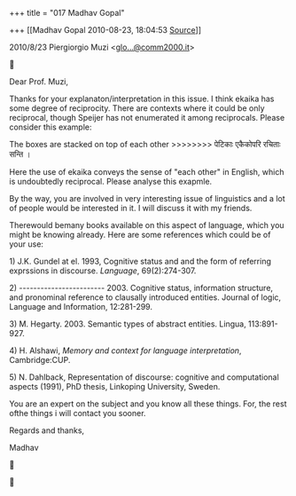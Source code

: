 +++
title = "017 Madhav Gopal"

+++
[[Madhav Gopal	2010-08-23, 18:04:53 [Source](https://groups.google.com/g/samskrita/c/DREIPSeT8oI)]]



  

2010/8/23 Piergiorgio Muzi \<[glo...@comm2000.it]()\>



Dear Prof. Muzi,



Thanks for your explanaton/interpretation in this issue. I think ekaika has some degree of reciprocity. There are contexts where it could be only reciprocal, though Speijer has not enumerated it among reciprocals. Please consider this example:



The boxes are stacked on top of each other \>\>\>\>\>\>\>\> पेटिकाः एकैकोपरि रचिताः सन्ति ।



Here the use of ekaika conveys the sense of "each other" in English, which is undoubtedly reciprocal. Please analyse this exapmle.



By the way, you are involved in very interesting issue of linguistics and a lot of people would be interested in it. I will discuss it with my friends.



Therewould bemany books available on this aspect of language, which you might be knowing already. Here are some references which could be of your use:



1\) J.K. Gundel at el. 1993, Cognitive status and and the form of referring exprssions in discourse. *Language*, 69(2):274-307.

2\) ------------------------ 2003. Cognitive status, information structure, and pronominal reference to clausally introduced entities. Journal of logic, Language and Information, 12:281-299.

3\) M. Hegarty. 2003. Semantic types of abstract entities. Lingua, 113:891-927.

4\) H. Alshawi, *Memory and context for language interpretation*, Cambridge:CUP.

5\) N. Dahlback, Representation of discourse: cognitive and computational aspects (1991), PhD thesis, Linkoping University, Sweden.



You are an expert on the subject and you know all these things. For, the rest ofthe things i will contact you sooner.



Regards and thanks,

Madhav





